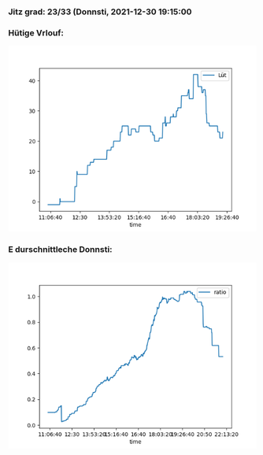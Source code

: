 ### Jitz grad: 23/33 (Donnsti, 2021-12-30 19:15:00

### Hütige Vrlouf:
![Graph](Today.png)

### E durschnittleche Donnsti:
![Graph](Donnsti.png)